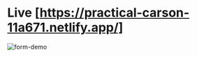 # Live [https://practical-carson-11a671.netlify.app/]
![form-demo](https://user-images.githubusercontent.com/66422819/131486850-80c173fc-b10e-4e06-ad64-6b7e532084c8.png)
